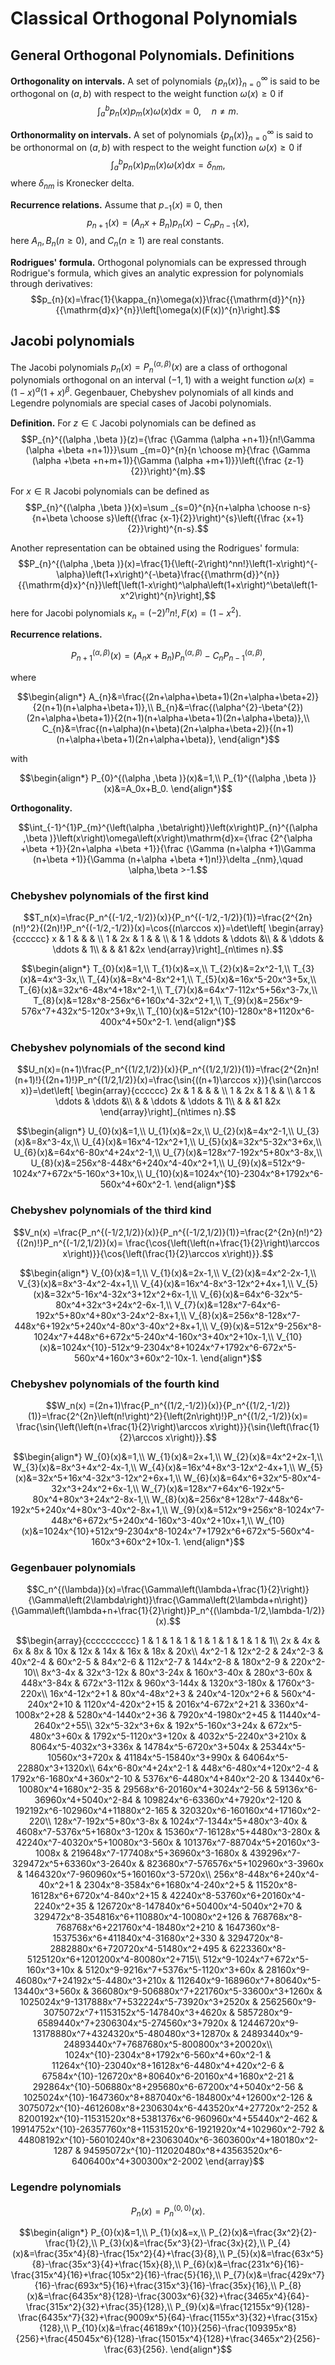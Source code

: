 # Classical Orthogonal Polynomials
## General Orthogonal Polynomials. Definitions
**Orthogonality on intervals.** A set of polynomials $\lbrace p_n(x)\rbrace_{n=0}^{\infty}$ is said to be orthogonal on $\left(a,b\right)$ with respect to the weight function $\omega\left(x\right)\geq0$ if
$$\int_a^bp_n\left(x\right)p_m\left(x\right)\omega\left(x\right)\mathrm{d}x=0,\quad n\ne m.$$

**Orthonormality on intervals.** A set of polynomials $\left\lbrace p_n\left(x\right)\right\rbrace_{n=0}^{\infty}$ is said to be orthonormal on $\left(a,b\right)$ with respect to the weight function $\omega\left(x\right)\geq0$ if
$$\int_a^bp_n\left(x\right)p_m\left(x\right)\omega\left(x\right)\mathrm{d}x=\delta_{nm},$$
where $\delta_{nm}$ is Kronecker delta.

**Recurrence relations.** Assume that $p_{-1}\left(x\right)\equiv0$, then
$$p_{n+1}\left(x\right)=\left(A_nx+B_n\right)p_n\left(x\right)-C_np_{n-1}\left(x\right),$$
here $A_n,B_n\left(n\geq 0\right)$, and $C_n\left(n\geq 1\right)$ are real constants.

**Rodrigues' formula.** Orthogonal polynomials can be expressed through Rodrigue's formula, which gives an analytic expression for polynomials through derivatives:
$$p_{n}(x)=\frac{1}{\kappa_{n}\omega(x)}\frac{{\mathrm{d}}^{n}}{{\mathrm{d}x}^{n}}\left[\omega(x)(F(x))^{n}\right].$$

## Jacobi polynomials
The Jacobi polynomials $p_n\left(x\right)=P_{n}^{(\alpha ,\beta )}\left(x\right)$ are a class of orthogonal polynomials orthogonal on an interval $\left(-1,1\right)$ with a weight function $\omega\left(x\right)=\left(1-x\right)^\alpha\left(1+x\right)^\beta$. Gegenbauer, Chebyshev polynomials of all kinds and Legendre polynomials are special cases of Jacobi polynomials.

**Definition.** For $z\in\mathbb{C}$ Jacobi polynomials can be defined as
$$P_{n}^{(\alpha ,\beta )}(z)={\frac {\Gamma (\alpha +n+1)}{n!\Gamma (\alpha +\beta +n+1)}}\sum _{m=0}^{n}{n \choose m}{\frac {\Gamma (\alpha +\beta +n+m+1)}{\Gamma (\alpha +m+1)}}\left({\frac {z-1}{2}}\right)^{m}.$$

For $x\in\mathbb{R}$ Jacobi polynomials can be defined as
$$P_{n}^{(\alpha ,\beta )}(x)=\sum _{s=0}^{n}{n+\alpha  \choose n-s}{n+\beta  \choose s}\left({\frac {x-1}{2}}\right)^{s}\left({\frac {x+1}{2}}\right)^{n-s}.$$

Another representation can be obtained using the Rodrigues' formula:
$$P_{n}^{(\alpha ,\beta )}(x)=\frac{1}{\left(-2\right)^nn!}\left(1-x\right)^{-\alpha}\left(1+x\right)^{-\beta}\frac{{\mathrm{d}}^{n}}{{\mathrm{d}x}^{n}}\left[\left(1-x\right)^\alpha\left(1+x\right)^\beta\left(1-x^2\right)^{n}\right],$$
here for Jacobi polynomials $\kappa_{n}=\left(-2\right)^nn!, F\left(x\right)=\left(1-x^2\right).$

**Recurrence relations.** 

$$P_{n+1}^{(\alpha ,\beta )}(x)=(A_{n}x+B_{n})P_{n}^{(\alpha ,\beta )}-C_{n}P_{n-1}^{(\alpha ,\beta )},$$

where 

$$\begin{align*}
    A_{n}&=\frac{(2n+\alpha+\beta+1)(2n+\alpha+\beta+2)}{2(n+1)(n+\alpha+\beta+1)},\\
    B_{n}&=\frac{(\alpha^{2}-\beta^{2})(2n+\alpha+\beta+1)}{2(n+1)(n+\alpha+\beta+1)(2n+\alpha+\beta)},\\
    C_{n}&=\frac{(n+\alpha)(n+\beta)(2n+\alpha+\beta+2)}{(n+1)(n+\alpha+\beta+1)(2n+\alpha+\beta)},
\end{align*}$$

with

$$\begin{align*}
   P_{0}^{(\alpha ,\beta )}(x)&=1,\\
   P_{1}^{(\alpha ,\beta )}(x)&=A_0x+B_0.
\end{align*}$$


**Orthogonality.** 

$$\int_{-1}^{1}P_{m}^{\left(\alpha ,\beta\right)}\left(x\right)P_{n}^{(\alpha ,\beta )}\left(x\right)\omega\left(x\right)\mathrm{d}x={\frac {2^{\alpha +\beta +1}}{2n+\alpha +\beta +1}}{\frac {\Gamma (n+\alpha +1)\Gamma (n+\beta +1)}{\Gamma (n+\alpha +\beta +1)n!}}\delta _{nm},\quad \alpha,\beta >-1.$$

### Chebyshev polynomials of the first kind
$$T_n(x)=\frac{P_n^{(-1/2,-1/2)}(x)}{P_n^{(-1/2,-1/2)}(1)}=\frac{2^{2n}(n!)^2}{(2n)!}P_n^{(-1/2,-1/2)}(x)=\cos{(n\arccos x)}=\det\left[ \begin{array}{cccccc}
x & 1 & & & \\
1 & 2x & 1 & &  \\
& 1 & \ddots & \ddots &\\
& & \ddots & \ddots & 1\\
 & & &1 &2x
\end{array}\right]_{n\times n}.$$

$$\begin{align*}
    T_{0}(x)&=1,\\
    T_{1}(x)&=x,\\
    T_{2}(x)&=2x^2-1,\\
    T_{3}(x)&=4x^3-3x,\\
    T_{4}(x)&=8x^4-8x^2+1,\\
    T_{5}(x)&=16x^5-20x^3+5x,\\
    T_{6}(x)&=32x^6-48x^4+18x^2-1,\\
    T_{7}(x)&=64x^7-112x^5+56x^3-7x,\\
    T_{8}(x)&=128x^8-256x^6+160x^4-32x^2+1,\\
    T_{9}(x)&=256x^9-576x^7+432x^5-120x^3+9x,\\
    T_{10}(x)&=512x^{10}-1280x^8+1120x^6-400x^4+50x^2-1.
\end{align*}$$

### Chebyshev polynomials of the second kind
$$U_n(x)=(n+1)\frac{P_n^{(1/2,1/2)}(x)}{P_n^{(1/2,1/2)}(1)}=\frac{2^{2n}n!(n+1)!}{(2n+1)!}P_n^{(1/2,1/2)}(x)=\frac{\sin{((n+1)\arccos x})}{\sin(\arccos x)}=\det\left[ \begin{array}{cccccc}
2x & 1 & & & \\
1 & 2x & 1 & &  \\
& 1 & \ddots & \ddots &\\
& & \ddots & \ddots & 1\\
 & & &1 &2x
\end{array}\right]_{n\times n}.$$

$$\begin{align*}
    U_{0}(x)&=1,\\
    U_{1}(x)&=2x,\\
    U_{2}(x)&=4x^2-1,\\
    U_{3}(x)&=8x^3-4x,\\
    U_{4}(x)&=16x^4-12x^2+1,\\
    U_{5}(x)&=32x^5-32x^3+6x,\\
    U_{6}(x)&=64x^6-80x^4+24x^2-1,\\
    U_{7}(x)&=128x^7-192x^5+80x^3-8x,\\
    U_{8}(x)&=256x^8-448x^6+240x^4-40x^2+1,\\
    U_{9}(x)&=512x^9-1024x^7+672x^5-160x^3+10x,\\
    U_{10}(x)&=1024x^{10}-2304x^8+1792x^6-560x^4+60x^2-1.
\end{align*}$$

### Chebyshev polynomials of the third kind
$$V_n(x) =\frac{P_n^{(-1/2,1/2)}(x)}{P_n^{(-1/2,1/2)}(1)}=\frac{2^{2n}(n!)^2}{(2n)!}P_n^{(-1/2,1/2)}(x)= \frac{\cos{\left(\left(n+\frac{1}{2}\right)\arccos x\right)}}{\cos{\left(\frac{1}{2}\arccos x\right)}}.$$


$$\begin{align*}
    V_{0}(x)&=1,\\
    V_{1}(x)&=2x-1,\\
    V_{2}(x)&=4x^2-2x-1,\\
    V_{3}(x)&=8x^3-4x^2-4x+1,\\
    V_{4}(x)&=16x^4-8x^3-12x^2+4x+1,\\
    V_{5}(x)&=32x^5-16x^4-32x^3+12x^2+6x-1,\\
    V_{6}(x)&=64x^6-32x^5-80x^4+32x^3+24x^2-6x-1,\\
    V_{7}(x)&=128x^7-64x^6-192x^5+80x^4+80x^3-24x^2-8x+1,\\
    V_{8}(x)&=256x^8-128x^7-448x^6+192x^5+240x^4-80x^3-40x^2+8x+1,\\
    V_{9}(x)&=512x^9-256x^8-1024x^7+448x^6+672x^5-240x^4-160x^3+40x^2+10x-1,\\
    V_{10}(x)&=1024x^{10}-512x^9-2304x^8+1024x^7+1792x^6-672x^5-560x^4+160x^3+60x^2-10x-1.
\end{align*}$$

### Chebyshev polynomials of the fourth kind
$$W_n(x) =(2n+1)\frac{P_n^{(1/2,-1/2)}(x)}{P_n^{(1/2,-1/2)}(1)}=\frac{2^{2n}\left(n!\right)^2}{\left(2n\right)!}P_n^{(1/2,-1/2)}(x)= \frac{\sin{\left(\left(n+\frac{1}{2}\right)\arccos x\right)}}{\sin{\left(\frac{1}{2}\arccos x\right)}}.$$

$$\begin{align*}
    W_{0}(x)&=1,\\
    W_{1}(x)&=2x+1,\\
    W_{2}(x)&=4x^2+2x-1,\\
    W_{3}(x)&=8x^3+4x^2-4x-1,\\
    W_{4}(x)&=16x^4+8x^3-12x^2-4x+1,\\
    W_{5}(x)&=32x^5+16x^4-32x^3-12x^2+6x+1,\\
    W_{6}(x)&=64x^6+32x^5-80x^4-32x^3+24x^2+6x-1,\\
    W_{7}(x)&=128x^7+64x^6-192x^5-80x^4+80x^3+24x^2-8x-1,\\
    W_{8}(x)&=256x^8+128x^7-448x^6-192x^5+240x^4+80x^3-40x^2-8x+1,\\
    W_{9}(x)&=512x^9+256x^8-1024x^7-448x^6+672x^5+240x^4-160x^3-40x^2+10x+1,\\
    W_{10}(x)&=1024x^{10}+512x^9-2304x^8-1024x^7+1792x^6+672x^5-560x^4-160x^3+60x^2+10x-1.
\end{align*}$$

### Gegenbauer polynomials
$$C_n^{(\lambda)}(x)=\frac{\Gamma\left(\lambda+\frac{1}{2}\right)}{\Gamma\left(2\lambda\right)}\frac{\Gamma\left(2\lambda+n\right)}{\Gamma\left(\lambda+n+\frac{1}{2}\right)}P_n^{(\lambda-1/2,\lambda-1/2)}(x).$$

$$\begin{array}{cccccccccc} 1 & 1 & 1 & 1 & 1 & 1 & 1 & 1 & 1 & 1\\ 2x & 4x & 6x & 8x & 10x & 12x & 14x & 16x & 18x & 20x\\ 
4x^2-1 & 12x^2-2 & 24x^2-3 & 40x^2-4 & 60x^2-5 & 84x^2-6 & 112x^2-7 & 144x^2-8 & 180x^2-9 & 220x^2-10\\ 8x^3-4x & 32x^3-12x & 80x^3-24x & 160x^3-40x & 280x^3-60x & 448x^3-84x & 672x^3-112x & 960x^3-144x & 1320x^3-180x & 1760x^3-220x\\ 16x^4-12x^2+1 & 80x^4-48x^2+3 & 240x^4-120x^2+6 & 560x^4-240x^2+10 & 1120x^4-420x^2+15 & 2016x^4-672x^2+21 & 3360x^4-1008x^2+28 & 5280x^4-1440x^2+36 & 7920x^4-1980x^2+45 & 11440x^4-2640x^2+55\\ 32x^5-32x^3+6x & 192x^5-160x^3+24x & 672x^5-480x^3+60x & 1792x^5-1120x^3+120x & 4032x^5-2240x^3+210x & 8064x^5-4032x^3+336x & 14784x^5-6720x^3+504x & 25344x^5-10560x^3+720x & 41184x^5-15840x^3+990x & 64064x^5-22880x^3+1320x\\ 64x^6-80x^4+24x^2-1 & 448x^6-480x^4+120x^2-4 & 1792x^6-1680x^4+360x^2-10 & 5376x^6-4480x^4+840x^2-20 & 13440x^6-10080x^4+1680x^2-35 & 29568x^6-20160x^4+3024x^2-56 & 59136x^6-36960x^4+5040x^2-84 & 109824x^6-63360x^4+7920x^2-120 & 192192x^6-102960x^4+11880x^2-165 & 320320x^6-160160x^4+17160x^2-220\\ 128x^7-192x^5+80x^3-8x & 1024x^7-1344x^5+480x^3-40x & 4608x^7-5376x^5+1680x^3-120x & 15360x^7-16128x^5+4480x^3-280x & 42240x^7-40320x^5+10080x^3-560x & 101376x^7-88704x^5+20160x^3-1008x & 219648x^7-177408x^5+36960x^3-1680x & 439296x^7-329472x^5+63360x^3-2640x & 823680x^7-576576x^5+102960x^3-3960x & 1464320x^7-960960x^5+160160x^3-5720x\\ 256x^8-448x^6+240x^4-40x^2+1 & 2304x^8-3584x^6+1680x^4-240x^2+5 & 11520x^8-16128x^6+6720x^4-840x^2+15 & 42240x^8-53760x^6+20160x^4-2240x^2+35 & 126720x^8-147840x^6+50400x^4-5040x^2+70 & 329472x^8-354816x^6+110880x^4-10080x^2+126 & 768768x^8-768768x^6+221760x^4-18480x^2+210 & 1647360x^8-1537536x^6+411840x^4-31680x^2+330 & 3294720x^8-2882880x^6+720720x^4-51480x^2+495 & 6223360x^8-5125120x^6+1201200x^4-80080x^2+715\\ 512x^9-1024x^7+672x^5-160x^3+10x & 5120x^9-9216x^7+5376x^5-1120x^3+60x & 28160x^9-46080x^7+24192x^5-4480x^3+210x & 112640x^9-168960x^7+80640x^5-13440x^3+560x & 366080x^9-506880x^7+221760x^5-33600x^3+1260x & 1025024x^9-1317888x^7+532224x^5-73920x^3+2520x & 2562560x^9-3075072x^7+1153152x^5-147840x^3+4620x & 5857280x^9-6589440x^7+2306304x^5-274560x^3+7920x & 12446720x^9-13178880x^7+4324320x^5-480480x^3+12870x & 24893440x^9-24893440x^7+7687680x^5-800800x^3+20020x\\ 1024x^{10}-2304x^8+1792x^6-560x^4+60x^2-1 & 11264x^{10}-23040x^8+16128x^6-4480x^4+420x^2-6 & 67584x^{10}-126720x^8+80640x^6-20160x^4+1680x^2-21 & 292864x^{10}-506880x^8+295680x^6-67200x^4+5040x^2-56 & 1025024x^{10}-1647360x^8+887040x^6-184800x^4+12600x^2-126 & 3075072x^{10}-4612608x^8+2306304x^6-443520x^4+27720x^2-252 & 8200192x^{10}-11531520x^8+5381376x^6-960960x^4+55440x^2-462 & 19914752x^{10}-26357760x^8+11531520x^6-1921920x^4+102960x^2-792 & 44808192x^{10}-56010240x^8+23063040x^6-3603600x^4+180180x^2-1287 & 94595072x^{10}-112020480x^8+43563520x^6-6406400x^4+300300x^2-2002 \end{array}$$

### Legendre polynomials
$$P_n(x)=P_{n}^{(0,0)}(x).$$

$$\begin{align*}
    P_{0}(x)&=1,\\
    P_{1}(x)&=x,\\
    P_{2}(x)&=\frac{3x^2}{2}-\frac{1}{2},\\
    P_{3}(x)&=\frac{5x^3}{2}-\frac{3x}{2},\\
    P_{4}(x)&=\frac{35x^4}{8}-\frac{15x^2}{4}+\frac{3}{8},\\
    P_{5}(x)&=\frac{63x^5}{8}-\frac{35x^3}{4}+\frac{15x}{8},\\
    P_{6}(x)&=\frac{231x^6}{16}-\frac{315x^4}{16}+\frac{105x^2}{16}-\frac{5}{16},\\
    P_{7}(x)&=\frac{429x^7}{16}-\frac{693x^5}{16}+\frac{315x^3}{16}-\frac{35x}{16},\\
    P_{8}(x)&=\frac{6435x^8}{128}-\frac{3003x^6}{32}+\frac{3465x^4}{64}-\frac{315x^2}{32}+\frac{35}{128},\\
    P_{9}(x)&=\frac{12155x^9}{128}-\frac{6435x^7}{32}+\frac{9009x^5}{64}-\frac{1155x^3}{32}+\frac{315x}{128},\\
    P_{10}(x)&=\frac{46189x^{10}}{256}-\frac{109395x^8}{256}+\frac{45045x^6}{128}-\frac{15015x^4}{128}+\frac{3465x^2}{256}-\frac{63}{256}.
\end{align*}$$

